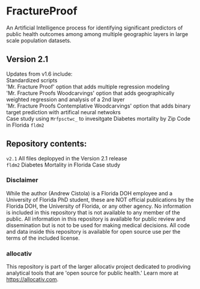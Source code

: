 # FractureProof
An Artificial Intelligence process for identifying significant predictors of public health outcomes among among multiple geographic layers in large scale population datasets.

## Version 2.1
Updates from v1.6 include:
<br>Standardized scripts
<br>'Mr. Fracture Proof' option that adds multiple regression modeling
<br>'Mr. Fracture Proofs Woodcarvings' option that adds geographically weighted regression and analysis of a 2nd layer
<br>'Mr. Fracture Proofs Contemplative Woodcarvings' option that adds binary target prediction with artifical neural netwokrs
<br> Case study using `Mrfpsctwc_` to invesitgate Diabetes mortality by Zip Code in Florida `fldm2`

## Repository contents:
`v2.1` All files deplopyed in the Version 2.1 release<br>
`fldm2` Diabetes Mortality in Florida Case study

### Disclaimer
While the author (Andrew Cistola) is a Florida DOH employee and a University of Florida PhD student, these are NOT official publications by the Florida DOH, the University of Florida, or any other agency. 
No information is included in this repository that is not available to any member of the public. 
All information in this repository is available for public review and dissemination but is not to be used for making medical decisions. 
All code and data inside this repository is available for open source use per the terms of the included license. 

### allocativ
This repository is part of the larger allocativ project dedicated to prodiving analytical tools that are 'open source for public health.' Learn more at https://allocativ.com. 
